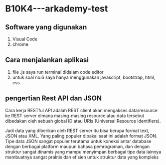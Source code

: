 # B10K4---arkademy-test

## Software yang digunakan
1. Visual Code
2. chrome

## Cara menjalankan aplikasi
1. file .js saya run terminal didalam code editor
2. untuk soal no.6 saya hanya menggunakan javascript, bootstrap, html, css

## pengertian Rest API dan JSON
Cara kerja RESTful API adalah REST client akan mengakses data/resource ke REST server dimana masing-masing resource atau data tersebut dibedakan oleh sebuah global ID atau URIs (Universal Resource Identifiers).

Jadi data yang diberikan oleh REST server itu bisa berupa format text, JSON atau XML. Yang paling populer dipakai saat ini adalah format JSON. Tipe data JSON sangat populer terutama untuk koneksi antar database dengan berbagai platform maupun bahasa pemrograman, dan dengan struktur sangat dinamis yang mampu menyimpan berbagai tipe data lainnya membuatnya sangat praktis dan efisien untuk struktur data yang kompleks
